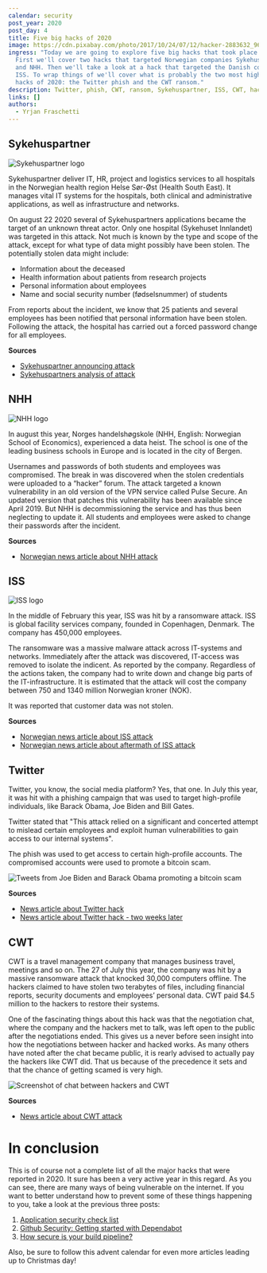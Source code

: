 ```yaml
---
calendar: security
post_year: 2020
post_day: 4
title: Five big hacks of 2020
image: https://cdn.pixabay.com/photo/2017/10/24/07/12/hacker-2883632_960_720.jpg
ingress: "Today we are going to explore five big hacks that took place in 2020.
  First we'll cover two hacks that targeted Norwegian companies Sykehuspartner
  and NHH. Then we'll take a look at a hack that targeted the Danish company
  ISS. To wrap things of we'll cover what is probably the two most high profile
  hacks of 2020: the Twitter phish and the CWT ransom."
description: Twitter, phish, CWT, ransom, Sykehuspartner, ISS, CWT, hack
links: []
authors:
  - Yrjan Fraschetti
---
```

## Sykehuspartner

![Sykehuspartner logo](https://i.ibb.co/hyMVdWh/Skjermbilde-2020-11-20-kl-07-30-21.png "Sykehuspartner")

Sykehuspartner deliver IT, HR, project and logistics services to all hospitals in the Norwegian health region Helse Sør-Øst (Health South East). It manages vital IT systems for the hospitals, both clinical and administrative applications, as well as infrastructure and networks.

On august 22 2020 several of Sykehuspartners applications became the target of an unknown threat actor. Only one hospital (Sykehuset Innlandet) was targeted in this attack. Not much is known by the type and scope of the attack, except for what type of data might possibly have been stolen. The potentially stolen data might include:

* Information about the deceased
* Health information about patients from research projects
* Personal information about employees
* Name and social security number (fødselsnummer) of students

From reports about the incident, we know that 25 patients and several employees has been notified that personal information have been stolen. Following the attack, the hospital has carried out a forced password change for all employees.

**Sources**

* [Sykehuspartner announcing attack](https://sykehuspartner.no/nyheter/dataangrep-mot-sykehuset-innlandet-hf)
* [Sykehuspartners analysis of attack](https://sykehuspartner.no/nyheter/analysearbeidet-etter-dataangrepet-mot-sykehuset-innlandet-er-avsluttet)

## NHH

![NHH logo](https://i.ibb.co/sjQnhNF/imageedit-10-3684463812.png "NHH logo")

In august this year, Norges handelshøgskole (NHH, English: Norwegian School of Economics), experienced a data heist. The school is one of the leading business schools in Europe and is located in the city of Bergen. 

Usernames and passwords of both students and employees was compromised. The break in was discovered when the stolen credentials were uploaded to a “hacker” forum. The attack targeted a known vulnerability in an old version of the VPN service called Pulse Secure. An updated version that patches this vulnerability has been available since April 2019. But NHH is decommissioning the service and has thus been neglecting to update it. All students and employees were asked to change their passwords after the incident.

**Sources**

* [Norwegian news article about NHH attack](https://www.dn.no/utdannelse/nhh/datakriminalitet/nhh-oppdaterte-ikke-sikkerhetshull-kjent-siden-april-2019-na-er-handelshoyskolen-rammet-av-internasjonalt-dataangrep/2-1-853329)

## ISS

![ISS logo](https://i.ibb.co/XDJVmgQ/imageedit-12-3910494650.png "ISS logo")

In the middle of February this year, ISS was hit by a ransomware attack. ISS is global facility services company, founded in Copenhagen, Denmark. The company has 450,000 employees.

The ransomware was a massive malware attack across IT-systems and networks. Immediately after the attack was discovered, IT-access was removed to isolate the indicent. As reported by the company. Regardless of the actions taken, the company had to write down and change big parts of the IT-infrastructure. It is estimated that the attack will cost the company between 750 and 1340 million Norwegian kroner (NOK).

It was reported that customer data was not stolen.

**Sources**

* [Norwegian news article about ISS attack](https://www.digi.no/artikler/dansk-servicegigant-rammet-etter-skadevareangrep/485762)
* [Norwegian news article about aftermath of ISS attack](https://www.digi.no/artikler/iss-venter-milliardsmell-etter-cyberangrepet-i-februar/488264)

## Twitter

Twitter, you know, the social media platform? Yes, that one. In July this year, it was hit with a phishing campaign that was used to target high-profile individuals, like Barack Obama, Joe Biden and Bill Gates.

Twitter stated that "This attack relied on a significant and concerted attempt to mislead certain employees and exploit human vulnerabilities to gain access to our internal systems".

The phish was used to get access to certain high-profile accounts. The compromised accounts were used to promote a bitcoin scam.

![Tweets from Joe Biden and Barack Obama promoting a bitcoin scam](https://i.ibb.co/sPXDZK7/external-content-duckduckgo-com.png "Biden and Obamas twitter profiles were hacked to promote a bitcoin scam")

**Sources**

* [News article about Twitter hack](https://edition.cnn.com/2020/07/15/tech/twitter-hack-elon-musk-bill-gates/index.html)
* [News article about Twitter hack - two weeks later](https://edition.cnn.com/2020/07/30/tech/twitter-hack-update/index.html)

## CWT

CWT is a travel management company that manages business travel, meetings and so on. The 27 of July this year, the company was hit by a massive ransomware attack that knocked 30,000 computers offline. The hackers claimed to have stolen two terabytes of files, including financial reports, security documents and employees’ personal data. CWT paid $4.5 million to the hackers to restore their systems. 

One of the fascinating things about this hack was that the negotiation chat, where the company and the hackers met to talk, was left open to the public after the negotiations ended. This gives us a never before seen insight into how the negotiations between hacker and hacked works. As many others have noted after the chat became public, it is rearly advised to actually pay the hackers like CWT did. That us because of the precedence it sets and that the chance of getting scamed is very high.

![Screenshot of chat between hackers and CWT](https://i.ibb.co/QC7f7MJ/cwt-chat.jpg "Screenshot of the negotiation chat between hackers and CWT")

**Sources**

* [News article about CWT attack](https://www.reuters.com/article/us-cyber-cwt-ransom-idUSKCN24W25W)

# In conclusion

This is of course not a complete list of all the major hacks that were reported in 2020. It sure has been a very active year in this regard. As you can see, there are many ways of being vulnerable on the internet. If you want to better understand how to prevent some of these things happening to you, take a look at the previous three posts:

1. [Application security check list](https://security.christmas/2020/1)
2. [Github Security: Getting started with Dependabot](https://security.christmas/2020/2)
3. [How secure is your build pipeline?](https://security.christmas/2020/3)

Also, be sure to follow this advent calendar for even more articles leading up to Christmas day!